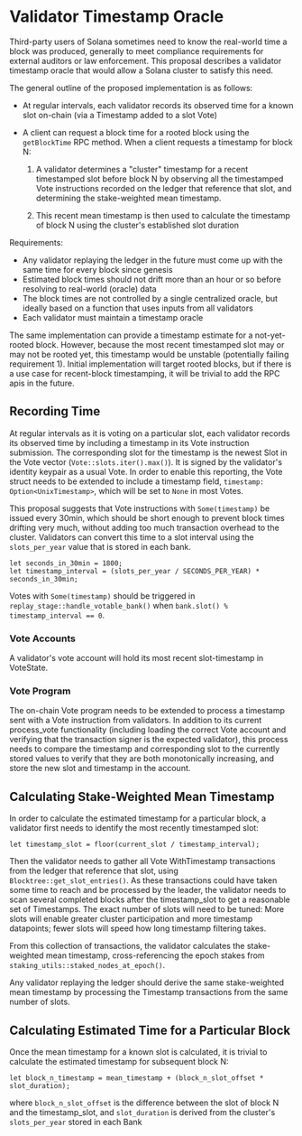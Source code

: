# Validator Timestamp Oracle

Third-party users of Solana sometimes need to know the real-world time a block
was produced, generally to meet compliance requirements for external auditors or
law enforcement. This proposal describes a validator timestamp oracle that
would allow a Solana cluster to satisfy this need.

The general outline of the proposed implementation is as follows:

- At regular intervals, each validator records its observed time for a known slot
  on-chain (via a Timestamp added to a slot Vote)
- A client can request a block time for a rooted block using the `getBlockTime`
RPC method. When a client requests a timestamp for block N:

  1. A validator determines a "cluster" timestamp for a recent timestamped slot
  before block N by observing all the timestamped Vote instructions recorded on
  the ledger that reference that slot, and determining the stake-weighted mean
  timestamp.

  2. This recent mean timestamp is then used to calculate the timestamp of
  block N using the cluster's established slot duration

Requirements:
- Any validator replaying the ledger in the future must come up with the same
  time for every block since genesis
- Estimated block times should not drift more than an hour or so before resolving
  to real-world (oracle) data
- The block times are not controlled by a single centralized oracle, but
  ideally based on a function that uses inputs from all validators
- Each validator must maintain a timestamp oracle

The same implementation can provide a timestamp estimate for a not-yet-rooted
block. However, because the most recent timestamped slot may or may not be
rooted yet, this timestamp would be unstable (potentially failing requirement
1). Initial implementation will target rooted blocks, but if there is a use case
for recent-block timestamping, it will be trivial to add the RPC apis in the
future.

## Recording Time

At regular intervals as it is voting on a particular slot, each validator
records its observed time by including a timestamp in its Vote instruction
submission. The corresponding slot for the timestamp is the newest Slot in the
Vote vector (`Vote::slots.iter().max()`). It is signed by the validator's
identity keypair as a usual Vote. In order to enable this reporting, the Vote
struct needs to be extended to include a timestamp field, `timestamp:
Option<UnixTimestamp>`, which will be set to `None` in most Votes.

This proposal suggests that Vote instructions with `Some(timestamp)` be issued
every 30min, which should be short enough to prevent block times drifting very
much, without adding too much transaction overhead to the cluster. Validators
can convert this time to a slot interval using the `slots_per_year` value that
is stored in each bank.

```text
let seconds_in_30min = 1800;
let timestamp_interval = (slots_per_year / SECONDS_PER_YEAR) * seconds_in_30min;
```

Votes with `Some(timestamp)` should be triggered in `replay_stage::handle_votable_bank()`
when `bank.slot() % timestamp_interval == 0`.

### Vote Accounts

A validator's vote account will hold its most recent slot-timestamp in VoteState.

### Vote Program

The on-chain Vote program needs to be extended to process a timestamp sent with
a Vote instruction from validators. In addition to its current process\_vote
functionality (including loading the correct Vote account and verifying that the
transaction signer is the expected validator), this process needs to compare the
timestamp and corresponding slot to the currently stored values to verify that
they are both monotonically increasing, and store the new slot and timestamp in
the account.

## Calculating Stake-Weighted Mean Timestamp

In order to calculate the estimated timestamp for a particular block, a
validator first needs to identify the most recently timestamped slot:

```text
let timestamp_slot = floor(current_slot / timestamp_interval);
```

Then the validator needs to gather all Vote WithTimestamp transactions from the
ledger that reference that slot, using `Blocktree::get_slot_entries()`. As these
transactions could have taken some time to reach and be processed by the leader,
the validator needs to scan several completed blocks after the timestamp\_slot to
get a reasonable set of Timestamps. The exact number of slots will need to be
tuned: More slots will enable greater cluster participation and more timestamp
datapoints; fewer slots will speed how long timestamp filtering takes.

From this collection of transactions, the validator calculates the
stake-weighted mean timestamp, cross-referencing the epoch stakes from
`staking_utils::staked_nodes_at_epoch()`.

Any validator replaying the ledger should derive the same stake-weighted mean
timestamp by processing the Timestamp transactions from the same number of
slots.

## Calculating Estimated Time for a Particular Block

Once the mean timestamp for a known slot is calculated, it is trivial to
calculate the estimated timestamp for subsequent block N:

```text
let block_n_timestamp = mean_timestamp + (block_n_slot_offset * slot_duration);
```

where `block_n_slot_offset` is the difference between the slot of block N and
the timestamp\_slot, and `slot_duration` is derived from the cluster's
`slots_per_year` stored in each Bank
